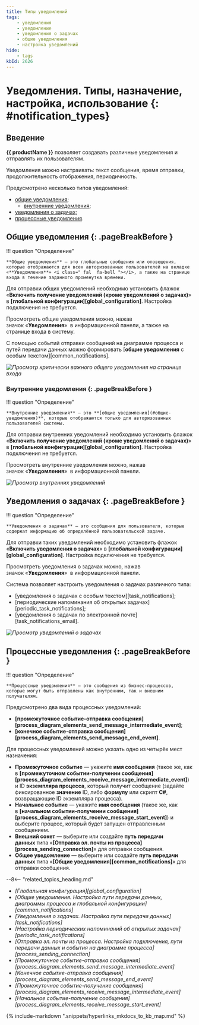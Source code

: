 ```yaml
---
title: Типы уведомлений
tags:
    - уведомления
    - уведомление
    - уведомления о задачах
    - общие уведомления
    - настройка уведомлений
hide:
    - tags
kbId: 2626
---
```


# Уведомления. Типы, назначение, настройка, использование {: #notification_types}

## Введение

**{{ productName }}** позволяет создавать различные уведомления и отправлять их пользователям.

Уведомления можно настраивать: текст сообщения, время отправки, продолжительность отображения, периодичность.

Предусмотрено несколько типов уведомлений:

- [общие уведомления](#общие-уведомления);
    - [внутренние уведомления](#внутренние-уведомления);
- [уведомления о задачах](#уведомления-о-задачах);
- [процессные уведомления](#процессные-уведомления).

## Общие уведомления {: .pageBreakBefore }

!!! question "Определение"

    **Общие уведомления** — это глобальные сообщения или оповещения, которые отображаются для всех авторизованных пользователей на вкладке «**Уведомления**» <i class=" fal  fa-bell ">‌</i>, а также на странице входа в течение заданного промежутка времени.

Для отправки общих уведомлений необходимо установить флажок «**Включить получение уведомлений (кроме уведомлений о задачах)**» в **[глобальной конфигурации][global_configuration]**. Настройка подключения не требуется.

Просмотреть общие уведомления можно, нажав значок «**Уведомления**» <i class=" fal  fa-bell ">‌</i> в информационной панели, а также на странице входа в систему.

С помощью событий отправки сообщений на диаграмме процесса и путей передачи данных можно формировать [**общие уведомления** с особым текстом][common_notifications].

_![Просмотр критически важного общего уведомления на странице входа](common_notifications_entry_page_urgent_message.png)_

### Внутренние уведомления {: .pageBreakBefore }

!!! question "Определение"

    **Внутренние уведомления** — это **[общие уведомления](#общие-уведомления)**, которые отображаются только для авторизованных пользователей системы.

Для отправки внутренних уведомлений необходимо установить флажок «**Включить получение уведомлений (кроме уведомлений о задачах)**» в **[глобальной конфигурации][global_configuration]**. Настройка подключения не требуется.

Просмотреть внутренние уведомления можно, нажав значок «**Уведомления**» <i class=" fal  fa-bell ">‌</i> в информационной панели.

_![Просмотр внутренних уведомлений](common_notifications_board_call.png)_

## Уведомления о задачах {: .pageBreakBefore }

!!! question "Определение"

    **Уведомления о задачах** — это сообщения для пользователя, которые содержат информацию об определённой пользовательской задаче.

Для отправки таких уведомлений необходимо установить флажок «**Включить уведомления о задачах**» в **[глобальной конфигурации][global_configuration]**. Настройка подключения не требуется.

Просмотреть уведомления о задачах можно, нажав значок «**Уведомления**» <i class=" fal  fa-bell ">‌</i> в информационной панели.

Система позволяет настроить уведомления о задачах различного типа:

- [уведомления о задачах с особым текстом][task_notifications];
- [периодические напоминания об открытых задачах][periodic_task_notifications];
- [уведомления о задачах по электронной почте][task_notifications_email].

_![Просмотр уведомлений о задачах](task_notifications_view.png)_

## Процессные уведомления {: .pageBreakBefore }

!!! question "Определение"

    **Процессные уведомления** — это сообщения из бизнес-процессов, которые могут быть отправлены как внутренним, так и внешним получателям.

Предусмотрено два вида процессных уведомлений:

- **[промежуточное событие-отправка сообщения][process_diagram_elements_send_message_intermediate_event]**;
- **[конечное событие-отправка сообщения][process_diagram_elements_send_message_end_event]**.

Для процессных уведомлений можно указать одно из четырёх мест назначения:

- **Промежуточное событие** — укажите **имя сообщения** (такое же, как в **[промежуточном событии-получении сообщения][process_diagram_elements_receive_message_intermediate_event]**) и ID **экземпляра процесса**, который получит сообщение (задайте фиксированное **значение** ID, либо **формулу** или скрипт **C#**, возвращающие ID экземпляра процесса).
- **Начальное событие** — укажите **имя сообщения** (такое же, как в **[начальном событии-получении сообщения][process_diagram_elements_receive_message_start_event]**) и выберите процесс, который будет запущен отправленным сообщением.
- **Внешний сокет** — выберите или создайте **путь передачи данных** типа «**[Отправка эл. почты из процесса][process_sending_connection]**» для отправки сообщения.
- **Общее уведомление** — выберите или создайте **путь передачи данных** типа «**[Общие уведомления][common_notifications]**» для отправки сообщения.

<div class="relatedTopics" markdown="block">

--8<-- "related_topics_heading.md"

- _[Глобальная конфигурация][global_configuration]_
- _[Общие уведомления. Настройка пути передачи данных, диаграммы процесса и глобальной конфигурации][common_notifications]_
- _[Уведомления о задачах. Настройка пути передачи данных][task_notifications]_
- _[Настройка периодических напоминаний об открытых задачах][periodic_task_notifications]_
- _[Отправка эл. почты из процесса. Настройка подключения, пути передачи данных и события на диаграмме процесса][process_sending_connection]_
- _[Промежуточное событие-отправка сообщения][process_diagram_elements_send_message_intermediate_event]_
- _[Конечное событие-отправка сообщения][process_diagram_elements_send_message_end_event]_
- _[Промежуточное событие-получение сообщения][process_diagram_elements_receive_message_intermediate_event]_
- _[Начальное событие-получение сообщения][process_diagram_elements_receive_message_start_event]_

</div>

{%
include-markdown ".snippets/hyperlinks_mkdocs_to_kb_map.md"
%}
